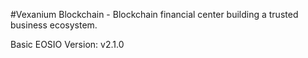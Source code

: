 #Vexanium Blockchain - Blockchain financial center building a trusted business ecosystem.

Basic EOSIO Version: v2.1.0
